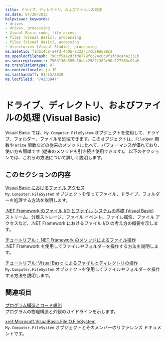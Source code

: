 ```yaml
---
title: ドライブ、ディレクトリ、およびファイルの処理
ms.date: 07/20/2015
helpviewer_keywords:
- drives
- drives, processing
- Visual Basic code, file access
- files [Visual Basic], processing
- files [Visual Basic], accessing
- directories [Visual Studio], processing
ms.assetid: f1db14c8-a4fd-4d0b-8323-c7cb29d688c2
ms.openlocfilehash: 790cf5aa2d3fde779fcc24c0c9f1fc9c4c42331b
ms.sourcegitcommit: 7588136e355e10cbc2582f389c90c127363c02a5
ms.translationtype: HT
ms.contentlocale: ja-JP
ms.lasthandoff: 03/15/2020
ms.locfileid: "74333947"
---
```

# <a name="processing-drives-directories-and-files-visual-basic"></a>ドライブ、ディレクトリ、およびファイルの処理 (Visual Basic)

Visual Basic では、`My.Computer.FileSystem` オブジェクトを使用して、ドライブ、フォルダー、ファイルを処理できます。このオブジェクトは、`FileOpen` 関数や `Write` 関数などの従来のメソッドに比べて、パフォーマンスが優れており、使い方も簡単です (従来のメソッドも引き続き使用できます)。 以下のセクションでは、これらの方法について詳しく説明します。  
  
## <a name="in-this-section"></a>このセクションの内容  

 [Visual Basic におけるファイル アクセス](../../../../visual-basic/developing-apps/programming/drives-directories-files/file-access.md)  
 `My.Computer.FileSystem` オブジェクトを使ってファイル、ドライブ、フォルダーを処理する方法を説明します。  
  
 [.NET Framework のファイル I/O とファイル システムの基礎 (Visual Basic)](../../../../visual-basic/developing-apps/programming/drives-directories-files/basics-of-net-framework-file-io-and-the-file-system.md)  
 ストリーム、分離ストレージ、ファイル イベント、ファイル属性、ファイル アクセスなど、.NET Framework におけるファイル I/O の考え方の概要を示します。  
  
 [チュートリアル : .NET Framework のメソッドによるファイル操作](../../../../visual-basic/developing-apps/programming/drives-directories-files/walkthrough-manipulating-files-by-using-net-framework-methods.md)  
 .NET Framework を使用してファイルやフォルダーを操作する方法を説明します。  
  
 [チュートリアル: Visual Basic によるファイルとディレクトリの操作](../../../../visual-basic/developing-apps/programming/drives-directories-files/walkthrough-manipulating-files-and-directories.md)  
 `My.Computer.FileSystem` オブジェクトを使用してファイルやフォルダーを操作する方法を説明します。  
  
## <a name="related-sections"></a>関連項目  

 [プログラム構造とコード規則](../../../../visual-basic/programming-guide/program-structure/program-structure-and-code-conventions.md)  
 プログラムの物理構造と外観のガイドラインを示します。  
  
 <xref:Microsoft.VisualBasic.FileIO.FileSystem>  
 `My.Computer.FileSystem` オブジェクトとそのメンバーのリファレンス ドキュメントです。
